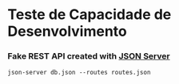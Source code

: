 # Teste de Capacidade de Desenvolvimento

### Fake REST API created with [JSON Server](https://github.com/typicode/json-server)

`json-server db.json --routes routes.json`
